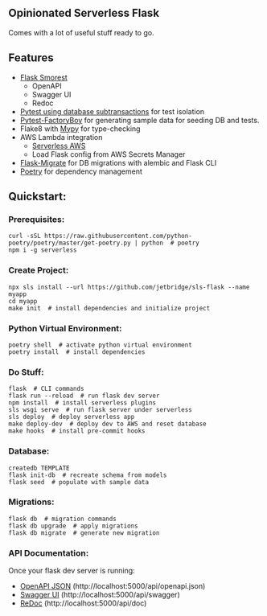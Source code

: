 ## Opinionated Serverless Flask

Comes with a lot of useful stuff ready to go.

## Features

- [Flask Smorest](https://pypi.org/project/flask-smorest/)
  - OpenAPI
  - Swagger UI
  - Redoc
- [Pytest using database subtransactions](https://pypi.org/project/pytest-flask-sqlalchemy/) for test isolation
- [Pytest-FactoryBoy](https://pytest-factoryboy.readthedocs.io/en/latest/#model-fixture) for generating sample data for seeding DB and tests.
- Flake8 with [Mypy](http://mypy-lang.org/) for type-checking
- AWS Lambda integration
  - [Serverless AWS](https://serverless.com/framework/docs/providers/aws/)
  - Load Flask config from AWS Secrets Manager
- [Flask-Migrate](https://flask-migrate.readthedocs.io/en/latest/) for DB migrations with alembic and Flask CLI
- [Poetry](https://python-poetry.org/docs/) for dependency management

## Quickstart:

### Prerequisites:

```
curl -sSL https://raw.githubusercontent.com/python-poetry/poetry/master/get-poetry.py | python  # poetry
npm i -g serverless
```

### Create Project:

```
npx sls install --url https://github.com/jetbridge/sls-flask --name myapp
cd myapp
make init  # install dependencies and initialize project
```

### Python Virtual Environment:

```
poetry shell  # activate python virtual environment
poetry install  # install dependencies
```

### Do Stuff:

```
flask  # CLI commands
flask run --reload  # run flask dev server
npm install  # install serverless plugins
sls wsgi serve  # run flask server under serverless
sls deploy  # deploy serverless app
make deploy-dev  # deploy dev to AWS and reset database
make hooks  # install pre-commit hooks
```

### Database:

```
createdb TEMPLATE
flask init-db  # recreate schema from models
flask seed  # populate with sample data
```

### Migrations:

```
flask db  # migration commands
flask db upgrade  # apply migrations
flask db migrate  # generate new migration
```

### API Documentation:

Once your flask dev server is running:

- [OpenAPI JSON](http://localhost:5000/api/openapi.json) (http://localhost:5000/api/openapi.json)
- [Swagger UI](http://localhost:5000/api/swagger) (http://localhost:5000/api/swagger)
- [ReDoc](http://localhost:5000/api/doc) (http://localhost:5000/api/doc)
